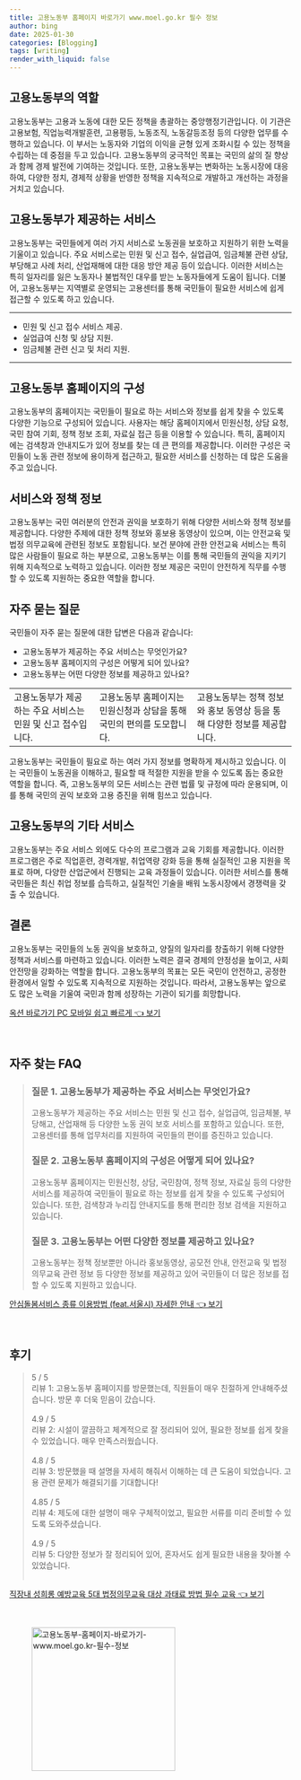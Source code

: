 ```yaml
---
title: 고용노동부 홈페이지 바로가기 www.moel.go.kr 필수 정보
author: bing
date: 2025-01-30
categories: [Blogging]
tags: [writing]
render_with_liquid: false
---
```



<h2 id='고용노동부의_역할'>고용노동부의 역할</h2>

<p>고용노동부는 고용과 노동에 대한 모든 정책을 총괄하는 중앙행정기관입니다. 이 기관은 고용보험, 직업능력개발훈련, 고용평등, 노동조직, 노동갈등조정 등의 다양한 업무를 수행하고 있습니다. 이 부서는 노동자와 기업의 이익을 균형 있게 조화시킬 수 있는 정책을 수립하는 데 중점을 두고 있습니다. 고용노동부의 궁극적인 목표는 국민의 삶의 질 향상과 함께 경제 발전에 기여하는 것입니다. 또한, 고용노동부는 변화하는 노동시장에 대응하여, 다양한 정치, 경제적 상황을 반영한 정책을 지속적으로 개발하고 개선하는 과정을 거치고 있습니다.</p>

<h2 id='고용노동부가_제공하는_서비스'>고용노동부가 제공하는 서비스</h2>

<p>고용노동부는 국민들에게 여러 가지 서비스로 노동권을 보호하고 지원하기 위한 노력을 기울이고 있습니다. 주요 서비스로는 민원 및 신고 접수, 실업급여, 임금체불 관련 상담, 부당해고 사례 처리, 산업재해에 대한 대응 방안 제공 등이 있습니다. 이러한 서비스는 특히 일자리를 잃은 노동자나 불법적인 대우를 받는 노동자들에게 도움이 됩니다. 더불어, 고용노동부는 지역별로 운영되는 고용센터를 통해 국민들이 필요한 서비스에 쉽게 접근할 수 있도록 하고 있습니다.</p>

<hr />

<ul>
    <li>민원 및 신고 접수 서비스 제공.</li>
    <li>실업급여 신청 및 상담 지원.</li>
    <li>임금체불 관련 신고 및 처리 지원.</li>
</ul>

<hr />

<h2 id='고용노동부_홈페이지의_구성'>고용노동부 홈페이지의 구성</h2>

<p>고용노동부의 홈페이지는 국민들이 필요로 하는 서비스와 정보를 쉽게 찾을 수 있도록 다양한 기능으로 구성되어 있습니다. 사용자는 해당 홈페이지에서 민원신청, 상담 요청, 국민 참여 기회, 정책 정보 조회, 자료실 접근 등을 이용할 수 있습니다. 특히, 홈페이지에는 검색창과 안내지도가 있어 정보를 찾는 데 큰 편의를 제공합니다. 이러한 구성은 국민들이 노동 관련 정보에 용이하게 접근하고, 필요한 서비스를 신청하는 데 많은 도움을 주고 있습니다.</p>

<h2 id='서비스와_정책_정보'>서비스와 정책 정보</h2>

<p>고용노동부는 국민 여러분의 안전과 권익을 보호하기 위해 다양한 서비스와 정책 정보를 제공합니다. 다양한 주제에 대한 정책 정보와 홍보용 동영상이 있으며, 이는 안전교육 및 법정 의무교육에 관련된 정보도 포함됩니다. 보건 분야에 관한 안전교육 서비스는 특히 많은 사람들이 필요로 하는 부분으로, 고용노동부는 이를 통해 국민들의 권익을 지키기 위해 지속적으로 노력하고 있습니다. 이러한 정보 제공은 국민이 안전하게 직무를 수행할 수 있도록 지원하는 중요한 역할을 합니다.</p>

<h2 id='자주_묻는_질문'>자주 묻는 질문</h2>

<p>국민들이 자주 묻는 질문에 대한 답변은 다음과 같습니다:</p>

<ul>
    <li>고용노동부가 제공하는 주요 서비스는 무엇인가요?</li>
    <li>고용노동부 홈페이지의 구성은 어떻게 되어 있나요?</li>
    <li>고용노동부는 어떤 다양한 정보를 제공하고 있나요?</li>
</ul>

<table>
    <tr>
        <td>고용노동부가 제공하는 주요 서비스는 민원 및 신고 접수입니다.</td>
        <td>고용노동부 홈페이지는 민원신청과 상담을 통해 국민의 편의를 도모합니다.</td>
        <td>고용노동부는 정책 정보와 홍보 동영상 등을 통해 다양한 정보를 제공합니다.</td>
    </tr>
</table>

<p>고용노동부는 국민들이 필요로 하는 여러 가지 정보를 명확하게 제시하고 있습니다. 이는 국민들이 노동권을 이해하고, 필요할 때 적절한 지원을 받을 수 있도록 돕는 중요한 역할을 합니다. 즉, 고용노동부의 모든 서비스는 관련 법률 및 규정에 따라 운용되며, 이를 통해 국민의 권익 보호와 고용 증진을 위해 힘쓰고 있습니다.</p>

<h2 id='고용노동부의_기타_서비스'>고용노동부의 기타 서비스</h2>

<p>고용노동부는 주요 서비스 외에도 다수의 프로그램과 교육 기회를 제공합니다. 이러한 프로그램은 주로 직업훈련, 경력개발, 취업역량 강화 등을 통해 실질적인 고용 지원을 목표로 하며, 다양한 산업군에서 진행되는 교육 과정들이 있습니다. 이러한 서비스를 통해 국민들은 최신 취업 정보를 습득하고, 실질적인 기술을 배워 노동시장에서 경쟁력을 갖출 수 있습니다.</p>

<h2 id='결론'>결론</h2>

<p>고용노동부는 국민들의 노동 권익을 보호하고, 양질의 일자리를 창출하기 위해 다양한 정책과 서비스를 마련하고 있습니다. 이러한 노력은 결국 경제의 안정성을 높이고, 사회 안전망을 강화하는 역할을 합니다. 고용노동부의 목표는 모든 국민이 안전하고, 공정한 환경에서 일할 수 있도록 지속적으로 지원하는 것입니다. 따라서, 고용노동부는 앞으로도 많은 노력을 기울여 국민과 함께 성장하는 기관이 되기를 희망합니다.</p>


<p><a class="click-button" title="옥션 바로가기 PC 모바일 쉽고 빠르게" href="https://yellowplanner.github.io/posts/%EC%98%A5%EC%85%98-%EB%B0%94%EB%A1%9C%EA%B0%80%EA%B8%B0-PC-%EB%AA%A8%EB%B0%94%EC%9D%BC-%EC%89%BD%EA%B3%A0-%EB%B9%A0%EB%A5%B4%EA%B2%8C/" rel="dofollow">옥션 바로가기 PC 모바일 쉽고 빠르게 👈 보기</a></p><br>
<h2 id='자주_찾는_FAQ'>자주 찾는 FAQ</h2>
<div itemscope="" itemtype="https://schema.org/FAQPage"> 
<blockquote> 
<div itemscope="" itemprop="mainEntity" itemtype="https://schema.org/Question"> 
<h3 itemprop="name">질문 1. 고용노동부가 제공하는 주요 서비스는 무엇인가요?</h3> 
<div itemscope="" itemprop="acceptedAnswer" itemtype="https://schema.org/Answer"> 
<span itemprop="text"> 
<p>고용노동부가 제공하는 주요 서비스는 민원 및 신고 접수, 실업급여, 임금체불, 부당해고, 산업재해 등 다양한 노동 권익 보호 서비스를 포함하고 있습니다. 또한, 고용센터를 통해 업무처리를 지원하여 국민들의 편이를 증진하고 있습니다.</p> 
</span> 
</div> 
</div> 
<div itemscope="" itemprop="mainEntity" itemtype="https://schema.org/Question"> 
<h3 itemprop="name">질문 2. 고용노동부 홈페이지의 구성은 어떻게 되어 있나요?</h3> 
<div itemscope="" itemprop="acceptedAnswer" itemtype="https://schema.org/Answer"> 
<span itemprop="text"> 
<p>고용노동부 홈페이지는 민원신청, 상담, 국민참여, 정책 정보, 자료실 등의 다양한 서비스를 제공하여 국민들이 필요로 하는 정보를 쉽게 찾을 수 있도록 구성되어 있습니다. 또한, 검색창과 누리집 안내지도를 통해 편리한 정보 검색을 지원하고 있습니다.</p> 
</span> 
</div> 
</div> 
<div itemscope="" itemprop="mainEntity" itemtype="https://schema.org/Question"> 
<h3 itemprop="name">질문 3. 고용노동부는 어떤 다양한 정보를 제공하고 있나요?</h3> 
<div itemscope="" itemprop="acceptedAnswer" itemtype="https://schema.org/Answer"> 
<span itemprop="text"> 
<p>고용노동부는 정책 정보뿐만 아니라 홍보동영상, 공모전 안내, 안전교육 및 법정의무교육 관련 정보 등 다양한 정보를 제공하고 있어 국민들이 더 많은 정보를 접할 수 있도록 지원하고 있습니다.</p> 
</span> 
</div> 
</div> 
</blockquote> 
</div>
<p><a class="click-button" title="안심돌봄서비스 종류 이용방법 (feat.서울시) 자세한 안내" href="https://yellowplanner.github.io/posts/%EC%95%88%EC%8B%AC%EB%8F%8C%EB%B4%84%EC%84%9C%EB%B9%84%EC%8A%A4-%EC%A2%85%EB%A5%98-%EC%9D%B4%EC%9A%A9%EB%B0%A9%EB%B2%95-(feat.%EC%84%9C%EC%9A%B8%EC%8B%9C)-%EC%9E%90%EC%84%B8%ED%95%9C-%EC%95%88%EB%82%B4/" rel="dofollow">안심돌봄서비스 종류 이용방법 (feat.서울시) 자세한 안내 👈 보기</a></p><br>
<h2 id='후기'>후기</h2>
<div itemscope itemtype="https://schema.org/Product">
  <blockquote>
  <div itemprop="review" itemscope itemtype="https://schema.org/Review">
      <div itemprop="reviewRating" itemscope itemtype="https://schema.org/Rating"> <span itemprop="ratingValue">5</span> / <span itemprop="bestRating">5</span> </div>
      <span itemprop="reviewBody">리뷰 1: 고용노동부 홈페이지를 방문했는데, 직원들이 매우 친절하게 안내해주셨습니다. 방문 후 더욱 믿음이 갔습니다.</span>
  </div>
  <br>
  <div itemprop="review" itemscope itemtype="https://schema.org/Review">
      <div itemprop="reviewRating" itemscope itemtype="https://schema.org/Rating"> <span itemprop="ratingValue">4.9</span> / <span itemprop="bestRating">5</span> </div>
      <span itemprop="reviewBody">리뷰 2: 시설이 깔끔하고 체계적으로 잘 정리되어 있어, 필요한 정보를 쉽게 찾을 수 있었습니다. 매우 만족스러웠습니다.</span>
  </div>
  <br>
  <div itemprop="review" itemscope itemtype="https://schema.org/Review">
      <div itemprop="reviewRating" itemscope itemtype="https://schema.org/Rating"> <span itemprop="ratingValue">4.8</span> / <span itemprop="bestRating">5</span> </div>
      <span itemprop="reviewBody">리뷰 3: 방문했을 때 설명을 자세히 해줘서 이해하는 데 큰 도움이 되었습니다. 고용 관련 문제가 해결되기를 기대합니다!</span>
  </div>
  <br>
  <div itemprop="review" itemscope itemtype="https://schema.org/Review">
      <div itemprop="reviewRating" itemscope itemtype="https://schema.org/Rating"> <span itemprop="ratingValue">4.85</span> / <span itemprop="bestRating">5</span> </div>
      <span itemprop="reviewBody">리뷰 4: 제도에 대한 설명이 매우 구체적이었고, 필요한 서류를 미리 준비할 수 있도록 도와주셨습니다.</span>
  </div>
  <br>
  <div itemprop="review" itemscope itemtype="https://schema.org/Review">
      <div itemprop="reviewRating" itemscope itemtype="https://schema.org/Rating"> <span itemprop="ratingValue">4.9</span> / <span itemprop="bestRating">5</span> </div>
      <span itemprop="reviewBody">리뷰 5: 다양한 정보가 잘 정리되어 있어, 혼자서도 쉽게 필요한 내용을 찾아볼 수 있었습니다.</span>
  </div>
  <br>
  </blockquote>
</div>
<p><a class="click-button" title="직장내 성희롱 예방교육 5대 법정의무교육 대상 과태료 방법 필수 교육" href="https://yellowplanner.github.io/posts/%EC%A7%81%EC%9E%A5%EB%82%B4-%EC%84%B1%ED%9D%AC%EB%A1%B1-%EC%98%88%EB%B0%A9%EA%B5%90%EC%9C%A1-5%EB%8C%80-%EB%B2%95%EC%A0%95%EC%9D%98%EB%AC%B4%EA%B5%90%EC%9C%A1-%EB%8C%80%EC%83%81-%EA%B3%BC%ED%83%9C%EB%A3%8C-%EB%B0%A9%EB%B2%95-%ED%95%84%EC%88%98-%EA%B5%90%EC%9C%A1/" rel="dofollow">직장내 성희롱 예방교육 5대 법정의무교육 대상 과태료 방법 필수 교육 👈 보기</a></p><br>
<figure class="image"><img src="https://yellowplanner.github.io/assets/img/thumbnail/고용노동부-홈페이지-바로가기-www.moel.go.kr-필수-정보.webp" alt="고용노동부-홈페이지-바로가기-www.moel.go.kr-필수-정보" width="256" height="256"></figure>